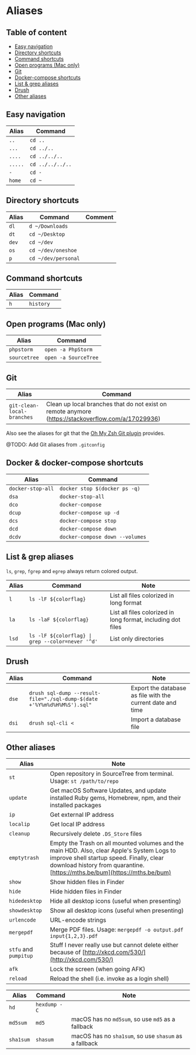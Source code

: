 # Aliases

## Table of content <!-- omit in toc -->

- [Easy navigation](#easy-navigation)
- [Directory shortcuts](#directory-shortcuts)
- [Command shortcuts](#command-shortcuts)
- [Open programs (Mac only)](#open-programs-mac-only)
- [Git](#git)
- [Docker-compose shortcuts](#docker-compose-shortcuts)
- [List &amp; grep aliases](#list-amp-grep-aliases)
- [Drush](#drush)
- [Other aliases](#other-aliases)

## Easy navigation

| Alias | Command |
| ------ | ------ |
| `..` | `cd ..` |
| `...` | `cd ../..` |
| `....` | `cd ../../..` |
| `.....` | `cd ../../../..` |
| `-` | `cd -` |
| `home` | `cd ~` |

## Directory shortcuts

| Alias | Command | Comment |
| ------ | ------ | ------ |
| `dl` | `d ~/Downloads` |
| `dt` | `cd ~/Desktop` |
| `dev` | `cd ~/dev` |
| `os` | `cd ~/dev/oneshoe` |
| `p` | `cd ~/dev/personal` |

## Command shortcuts

| Alias | Command |
| ------ | ------ |
| `h` | `history` |

## Open programs (Mac only)
| Alias | Command |
| ------ | ------ |
| `phpstorm` | `open -a PhpStorm` |
| `sourcetree` | `open -a SourceTree` |

## Git
| Alias | Command |
| ------ | ------ |
| `git-clean-local-branches` | Clean up local branches that do not exist on remote anymore (https://stackoverflow.com/a/17029936) |

Also see the aliases for git that the [Oh My Zsh Git plugin](https://github.com/ohmyzsh/ohmyzsh/tree/master/plugins/git) provides.

@TODO: Add Git aliases from `.gitconfig`

## Docker & docker-compose shortcuts

| Alias | Command |
| ------ | ------ |
| `docker-stop-all` | `docker stop $(docker ps -q)` |
| `dsa` | `docker-stop-all` |
| `dco` | `docker-compose` |
| `dcup` | `docker-compose up -d` |
| `dcs` | `docker-compose stop` |
| `dcd` | `docker-compose down` |
| `dcdv` | `docker-compose down --volumes` |

## List & grep aliases

`ls`, `grep`, `fgrep` and `egrep` always return colored output.

| Alias | Command | Note |
| ------ | ------ | ------ |
| `l` | `ls -lF ${colorflag}` | List all files colorized in long format |
| `la` | `ls -laF ${colorflag}` | List all files colorized in long format, including dot files |
| `lsd` | `ls -lF ${colorflag} \| grep --color=never '^d'` | List only directories |

## Drush

| Alias | Command | Note |
| ------ | ------ | ------ |
| `dse` | `drush sql-dump --result-file="./sql-dump-$(date +'%Y%m%d%H%M%S').sql"` | Export the database as file with the current date and time |
| `dsi` | `drush sql-cli <` | Import a database file |

## Other aliases

| Alias | Note |
| ------ | ------ |
| `st` |  Open repository in SourceTree from terminal. Usage: `st /path/to/repo` |
| `update` | Get macOS Software Updates, and update installed Ruby gems, Homebrew, npm, and their installed packages |
| `ip` | Get external IP address |
| `localip` | Get local IP address |
| `cleanup` | Recursively delete `.DS_Store` files |
| `emptytrash` | Empty the Trash on all mounted volumes and the main HDD. Also, clear Apple's System Logs to improve shell startup speed. Finally, clear download history from quarantine. [https://mths.be/bum](https://mths.be/bum) |
| `show` | Show hidden files in Finder |
| `hide` | Hide hidden files in Finder |
| `hidedesktop` | Hide all desktop icons (useful when presenting) |
| `showdesktop` | Show all desktop icons (useful when presenting) |
| `urlencode` | URL-encode strings |
| `mergepdf` | Merge PDF files. Usage: `mergepdf -o output.pdf input{1,2,3}.pdf` |
| `stfu` and `pumpitup` | Stuff I never really use but cannot delete either because of [http://xkcd.com/530/](http://xkcd.com/530/) |
| `afk` | Lock the screen (when going AFK) |
| `reload` | Reload the shell (i.e. invoke as a login shell) |

| Alias | Command | Note |
| ------ | ------ | ------ |
| `hd` | `hexdump -C` | |
| `md5sum` | `md5` | macOS has no `md5sum`, so use `md5` as a fallback |
| `sha1sum` | `shasum` | macOS has no `sha1sum`, so use `shasum` as a fallback |
